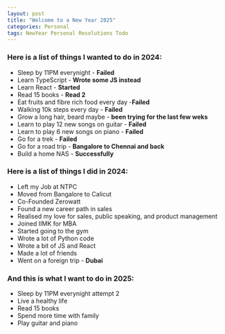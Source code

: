 ```yaml
---
layout: post
title: "Welcome to a New Year 2025"
categories: Personal
tags: NewYear Personal Resolutions Todo
---
```


### Here is a list of things I wanted to do in 2024:

- Sleep by 11PM everynight - **Failed**
- Learn TypeScript - **Wrote some JS instead**
- Learn React - **Started**
- Read 15 books - **Read 2**
- Eat fruits and fibre rich food every day -**Failed**
- Walking 10k steps every day - **Failed**
- Grow a long hair, beard maybe - **been trying for the last few weks**
- Learn to play 12 new songs on guitar - **Failed**
- Learn to play 6 new songs on piano - **Failed**
- Go for a trek - **Failed**
- Go for a road trip - **Bangalore to Chennai and back**
- Build a home NAS - **Successfully**


### Here is a list of things I did in 2024:

- Left my Job at NTPC
- Moved from Bangalore to Calicut
- Co-Founded Zerowatt
- Found a new career path in sales
- Realised my love for sales, public speaking, and product management
- Joined IIMK for MBA
- Started going to the gym
- Wrote a lot of Python code
- Wrote a bit of JS and React
- Made a lot of friends
- Went on a foreign trip - **Dubai**

### And this is what I want to do in 2025:

- Sleep by 11PM everynight attempt 2
- Live a healthy life
- Read 15 books
- Spend more time with family
- Play guitar and piano